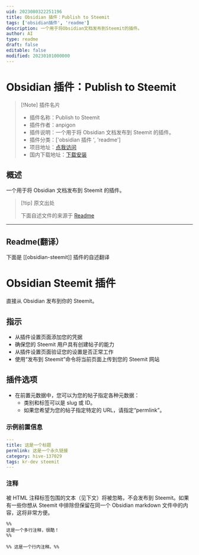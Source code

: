 ```yaml
---
uid: 2023080322251196
title: Obsidian 插件：Publish to Steemit
tags: ['obsidian插件', 'readme']
description: 一个用于将Obsidian文档发布到Steemit的插件。
author: AI
type: readme
draft: false
editable: false
modified: 20230101000000
---
```


# Obsidian 插件：Publish to Steemit

> [!Note] 插件名片
> - 插件名称：Publish to Steemit
> - 插件作者：anpigon
> - 插件说明：一个用于将 Obsidian 文档发布到 Steemit 的插件。
> - 插件分类：['obsidian 插件 ', 'readme']
> - 项目地址：[点我访问](https://github.com/anpigon/obsidian-steemit-plugin)
> - 国内下载地址：[下载安装](https://pkmer.cn/products/plugin/pluginMarket/?obsidian-steemit)

## 概述

一个用于将 Obsidian 文档发布到 Steemit 的插件。

> [!tip] 原文出处
>
>下面自述文件的来源于 [Readme](https://ghproxy.net/https://raw.githubusercontent.com/anpigon/obsidian-steemit-plugin/main/README.md)
>

---

## Readme(翻译）

下面是 [[obsidian-steemit]] 插件的自述翻译

# Obsidian Steemit 插件

直接从 Obsidian 发布到你的 Steemit。

## 指示

- 从插件设置页面添加您的凭据
- 确保您的 Steemit 用户具有创建帖子的能力
- 从插件设置页面验证您的设置是否正常工作
- 使用“发布到 Steemit”命令将当前页面上传到您的 Steemit 网站

## 插件选项

- 在前置元数据中，您可以为您的帖子指定各种元数据：
  - 类别和标签可以是 slug 或 ID。
  - 如果您希望为您的帖子指定特定的 URL，请指定“permlink”。

### 示例前置信息

```yml
---
title: 这是一个标题
permlink: 这是一个永久链接
category: hive-137029
tags: kr-dev steemit
---
```

### 注释

被 HTML 注释标签包围的文本（见下文）将被忽略，不会发布到 Steemit。如果有一些你想从 Steemit 中排除但保留在同一个 Obsidian markdown 文件中的内容，这将非常方便。

```plaintext
%%
这是一个多行注释，很酷！
%%
```

```plaintext
%% 这是一个行内注释。%%
```
